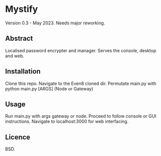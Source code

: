 # Mystify
Version 0.3 - May 2023. Needs major reworking.

## Abstract
Localised password encrypter and manager. Serves the console, desktop and web.

## Installation
Clone this repo. Navigate to the Even8 cloned dir. Permutate main.py with python main.py [ARGS] (Node or Gateway)

## Usage
Run main.py with args gateway or node. Proceed to follow console or GUI instructions.
Navigate to localhost:3000 for web interfacing.

## Licence
BSD.
